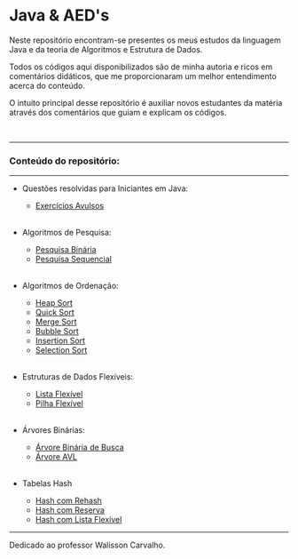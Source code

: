 # Java & AED's

Neste repositório encontram-se presentes os meus estudos da linguagem Java e da teoria de Algoritmos e Estrutura de Dados.

Todos os códigos aqui disponibilizados são de minha autoria e ricos em comentários didáticos, que me proporcionaram um melhor entendimento acerca do conteúdo.

O intuito principal desse repositório é auxiliar novos estudantes da matéria através dos comentários que guiam e explicam os códigos.

<br>


---
### **Conteúdo do repositório:**
---

 - Questões resolvidas para Iniciantes em Java:
    - [Exercícios Avulsos](./A99Avulsos/)
    <br><br>
 - Algoritmos de Pesquisa:
    - [Pesquisa Binária](./A01Pesquisa/Binaria.java)
    - [Pesquisa Sequencial](./A01Pesquisa/Sequencial.java)
    <br><br>
  
 - Algoritmos de Ordenação:
    - [Heap Sort](./A02Sorting/Heap.java)
    - [Quick Sort](./A02Sorting/Quick.java)
    - [Merge Sort](./A02Sorting/Merge.java)
    - [Bubble Sort](./A02Sorting/Bubble.java)
    - [Insertion Sort](./A02Sorting/Insertion.java)
    - [Selection Sort](./A02Sorting/Selection.java)
    <br><br>

 - Estruturas de Dados Flexíveis:
    - [Lista Flexível](./A03EstruturasDeDados/Flexiveis/Lista/)
    - [Pilha Flexível](./A03EstruturasDeDados/Flexiveis/Pilha/)
    <br><br>
   
 - Árvores Binárias:
   - [Árvore Binária de Busca](./A04ArvoresBinarias/Arvore/)
   - [Árvore AVL](./A04ArvoresBinarias/ArvoreAVL/)
   <br><br>

- Tabelas Hash
  - [Hash com Rehash](./A05TabelasHash/HashRehash.java)
  - [Hash com Reserva](./A05TabelasHash/HashReserva.java)
  - [Hash com Lista Flexível](./A05FuncoesHash/HashLista.java)
---

Dedicado ao professor Walisson Carvalho.